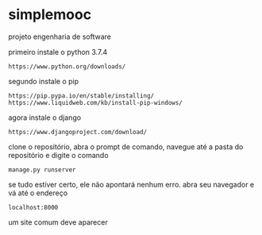 # simplemooc
projeto engenharia de software

primeiro instale o python 3.7.4
  
    https://www.python.org/downloads/
  
 segundo instale o pip 
 
    https://pip.pypa.io/en/stable/installing/
    https://www.liquidweb.com/kb/install-pip-windows/
    
 agora instale o django
 
    https://www.djangoproject.com/download/
    
 clone o repositório, abra o prompt de comando, navegue até a pasta do repositório e digite o comando
 
    manage.py runserver
    
 se tudo estiver certo, ele não apontará nenhum erro. abra seu navegador e vá até o endereço
 
    localhost:8000
    
um site comum deve aparecer
